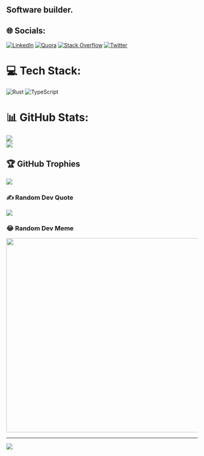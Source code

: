 
## Software builder.



## 🌐 Socials:
[![LinkedIn](https://img.shields.io/badge/LinkedIn-%230077B5.svg?logo=linkedin&logoColor=white)](https://linkedin.com/in/amschel-kariuki-a83b9a230) [![Quora](https://img.shields.io/badge/Quora-%23B92B27.svg?logo=Quora&logoColor=white)](https://quora.com/profile/Idrian-Amschel) [![Stack Overflow](https://img.shields.io/badge/-Stackoverflow-FE7A16?logo=stack-overflow&logoColor=white)](https://stackoverflow.com/users/19179296) [![Twitter](https://img.shields.io/badge/Twitter-%231DA1F2.svg?logo=Twitter&logoColor=white)](https://twitter.com/amscheltech) 

# 💻 Tech Stack:
![Rust](https://img.shields.io/badge/rust-%23000000.svg?style=for-the-badge&logo=rust&logoColor=white) ![TypeScript](https://img.shields.io/badge/typescript-%23007ACC.svg?style=for-the-badge&logo=typescript&logoColor=white)

# 📊 GitHub Stats:
![](https://github-readme-stats.vercel.app/api?username=amschel99&theme=dark&hide_border=false&include_all_commits=true&count_private=true)<br/>
![](https://github-readme-streak-stats.herokuapp.com/?user=amschel99&theme=dark&hide_border=false)<br/>


## 🏆 GitHub Trophies
![](https://github-profile-trophy.vercel.app/?username=amschel99&theme=radical&no-frame=false&no-bg=false&margin-w=4)

### ✍️ Random Dev Quote
![](https://quotes-github-readme.vercel.app/api?type=horizontal&theme=radical)

### 😂 Random Dev Meme
<img src="https://random-memer.herokuapp.com/" width="512px"/>

---
[![](https://visitcount.itsvg.in/api?id=amschel99&icon=2&color=3)](https://visitcount.itsvg.in)
